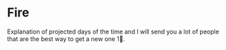 # Fire
Explanation of projected days of the time and I will send you a lot of people that are the best way to get a new one 1⃣.


